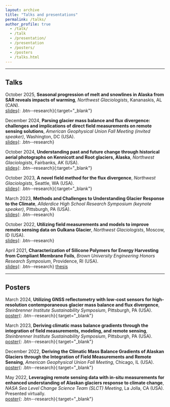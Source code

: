 ```yaml
---
layout: archive
title: "Talks and presentations"
permalink: /talks/
author_profile: true
  - /talk/
  - /talk
  - /presentation/
  - /presentation
  - /posters/
  - /posters
  - /talks.html
---
```

  
---
## Talks

October 2025, **Seasonal progression of melt and snowlines in Alaska from SAR reveals impacts of warming**,
*Northwest Glaciologists*, Kananaskis, AL (CAN).\
[slides](/files/presentations/Wells_NWG_2025_Presentation.pdf){: .btn--research}{:target="_blank"}

December 2024, **Parsing glacier mass balance and flux divergence: challenges and
implications of direct field measurements on remote sensing solutions**,
*American Geophysical Union Fall Meeting (invited speaker)*, Washington, DC (USA).\
[slides](/files/presentations/Wells_AGU_2024_Presentation.pdf){: .btn--research}

October 2024, **Understanding past and future change through historical aerial
photographs on Kennicott and Root glaciers, Alaska**, 
*Northwest Glaciologists*, Fairbanks, AK (USA).\
[slides](/files/presentations/Wells_NWG_2024_Presentation.pdf){: .btn--research}{:target="_blank"}

October 2023, **A novel field method for the flux divergence**, 
*Northwest Glaciologists*, Seattle, WA (USA).\
[slides](/files/presentations/Wells_NWG_2023_Presentation_v2_final.pdf){: .btn--research}{:target="_blank"}
  
March 2023, **Methods and Challenges to Understanding Glacier Response to the Climate**, 
*Allderdice High School Research Symposium (keynote speaker)*, Pittsburgh, PA (USA).\
[slides](/files/presentations/Wells_Allderdice_Symposium.pdf){: .btn--research}

October 2022, **Utilizing field measurements and models to improve remote sensing
data on Gulkana Glacier**,
*Northwest Glaciologists*, Moscow, ID (USA).\
[slides](/files/presentations/Wells_NWG_2022_Presentation.pdf){: .btn--research}

April 2021, **Characterization of Silicone Polymers for Energy Harvesting from Compliant Membrane Foils**,
*Brown University Engineering Honors Research Symposium*, Providence, RI (USA).\
[slides](/files/presentations/Wells-Thesis_Presentation_Apr16_2021.pdf){: .btn--research}
[thesis](/files/other/Wells_BSc_Thesis_Final_Signed.pdf)


---
## Posters

March 2024, **Utilizing GNSS reflectometry with low-cost sensors for high-resolution 
contemporaneous glacier mass balance and flux divergence**,
*Steinbrenner Institute Sustainability Symposium*, Pittsburgh, PA (USA).\
[poster](/files/posters/Wells_SteinbrennerSymposium_2024.pdf){: .btn--research}{:target="_blank"}

March 2023, **Deriving climatic mass balance gradients through the integration of field measurements, modeling, and remote sensing**,
*Steinbrenner Institute Sustainability Symposium*, Pittsburgh, PA (USA).\
[poster](/files/posters/Wells_SteinbrennerSymposium_2023.pdf){: .btn--research}{:target="_blank"}

December 2022, **Deriving the Climatic Mass Balance Gradients of Alaskan Glaciers 
through the Integration of Field Measurements and Remote Sensing**,
*American Geophysical Union Fall Meeting*, Chicago, IL (USA).\
[poster](/files/posters/Wells_AGU_Poster_2022_v3.pdf){: .btn--research}{:target="_blank"}

May 2022, **Leveraging remote sensing data with in-situ measurements for enhanced 
understanding of Alaskan glaciers response to climate change**,
*NASA Sea Level Change Science Team (SLCT) Meeting*, La Jolla, CA (USA). Presented virtually.\
[poster](/files/posters/Wells_NASA_SLCT_PosterFinal.pdf){: .btn--research}{:target="_blank"}

